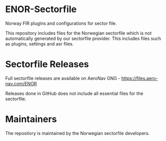 # ENOR-Sectorfile
Norway FIR plugins and configurations for sector file.

This repository includes files for the Norwegian sectorfile which is not automatically generated by our sectorfile provider.
This includes files such as plugins, settings and asr files.

# Sectorfile Releases
Full sectorfile releases are available on AeroNav GNG - https://files.aero-nav.com/ENOR

Releases done in GitHub does not include all essential files for the sectorfile.

# Maintainers
The repository is maintained by the Norwegian sectorfile developers.
